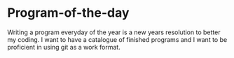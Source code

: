 # Program-of-the-day
Writing a program everyday of the year is a new years resolution to better my coding.
I want to have a catalogue of finished programs and I want to be proficient in using git as a work format.
